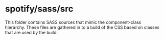 # spotify/sass/src

This folder contains SASS sources that mimic the component-class hierarchy. These files
are gathered in to a build of the CSS based on classes that are used by the build.
